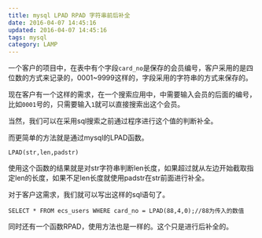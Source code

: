 ```yaml
---
title: mysql LPAD RPAD 字符串前后补全
date: 2016-04-07 14:45:16
updated: 2016-04-07 14:45:16
tags: mysql
category: LAMP
---
```


一个客户的项目中，在表中有个字段`card_no`是保存的会员编号，客户采用的是四位数的方式来记录的，0001~9999这样的，字段采用的字符串的方式来保存的。
<!--more-->
现在客户有一个这样的需求，在一个搜索应用中，中需要输入会员的后面的编号，比如`0001`号的，只需要输入`1`就可以直接搜索出这个会员。

当然，我们可以在采用sql搜索之前通过程序进行这个值的判断补全。

而更简单的方法就是通过mysql的LPAD函数。

```
LPAD(str,len,padstr)
```
使用这个函数的结果就是对str字符串判断len长度，如果超过就从左边开始截取指定len的长度，如果不足len长度就使用padstr在str前面进行补全。

对于客户这需求，我们就可以写出这样的sql语句了。

```
SELECT * FROM ecs_users WHERE card_no = LPAD(88,4,0);//88为传入的数值
```

同时还有一个函数RPAD，使用方法也是一样的。这个只是进行后补全的。
